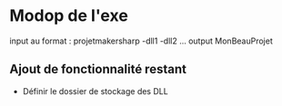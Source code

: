 # Modop de l'exe 
input au format : projetmakersharp -dll1 -dll2 ... output MonBeauProjet

## Ajout de fonctionnalité restant
- Définir le dossier de stockage des DLL
